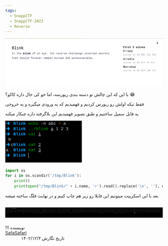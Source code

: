```yaml
---
tags:
  - SnappCTF
  - SnappCTF-2023
  - Reverse
---
```


![Bilink-1](blink-1.png)

با این که این چالش تو دسته بندی ریورسه، اما خو کی حال داره کاکو؟ :joy:

فقط تیکه اولش رو ریورس کردیم و فهمیدیم که یه ورودی میگیره و یه خروجی

یه فایل سمپل ساختیم و طبق تصویر فهمیدیم این بلاگرفته داره چیکار میکنه

![Blink-1](blink-2.png)

```python linenums="1"
import os
for i in os.scandir('/tmp/Blink'):
    print()
    print(open("/tmp/Blink/" + i.name, 'r').read().replace('\n', ''), end='')
```

بعد با این اسکریپت میتونیم این فایلا رو زیر هم چاپ کنیم و در نهایت فلگ ساخته میشه

![Blink-2](blink-3.png)
---
!!! نویسنده
    [SafaSafari](https://twitter.com/SafaSafari3)$~~~~~~~~~~~~~~~~~~~~~~~~~~~~~~~~~~~~~~~~~~~~~~~~~~~~~~~~~~~~~~~~~~~~~~~~~~~~~~~~~~~~~~~~~~~~~~~~~~~~~~~~~~~~~~~~~~~~~~~~~~~$تاریخ نگارش ۱۴۰۲/۱۲/۴